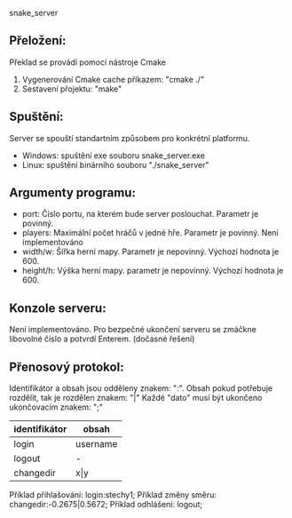 snake_server

## Přeložení:
Překlad se provádí pomocí nástroje Cmake
1. Vygenerování Cmake cache příkazem: "cmake ./"
2. Sestavení přojektu: "make"

## Spuštění:
Server se spouští standartním způsobem pro konkrétní platformu.
 - Windows: spuštění exe souboru snake_server.exe
 - Linux: spuštění binárního souboru "./snake_server"

## Argumenty programu:
 - port: Číslo portu, na kterém bude server poslouchat. Parametr je povinný.
 - players: Maximální počet hráčů v jedné hře. Parametr je povinný. Není implementováno
 - width/w: Šířka herní mapy. Parametr je nepovinný. Výchozí hodnota je 600.
 - height/h: Výška herní mapy. parametr je nepovinný. Výchozí hodnota je 600.
 
## Konzole serveru:
Není implementováno.
Pro bezpečné ukončení serveru se zmáčkne libovolné číslo a potvrdí Enterem. (dočasné řešení)

## Přenosový protokol:
Identifikátor a obsah jsou odděleny znakem: ":". 
Obsah pokud potřebuje rozdělit, tak je rozdělen znakem: "|"
Každé "dato" musí být ukončeno ukončovacím znakem: ";"

identifikátor | obsah
------------- | -----
login | username
logout | -
changedir | x\|y

Příklad přihlašování: login:stechy1;
Příklad změny směru: changedir:-0.2675|0.5672;
Příklad odhlášení: logout;
